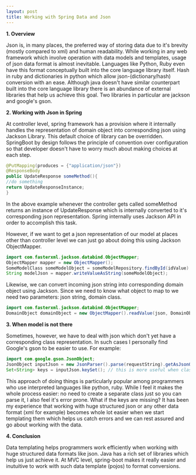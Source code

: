 ```yaml
---
layout: post
title: Working with Spring Data and Json
---
```


**1. Overview**

Json is, in many places, the preferred way of storing data due to it's brevity (mostly compared to xml) and human readability. While working in any web framework which involve operation with data models and templates, usage of json data format is almost inevitable. Languages like Python, Ruby even have this format conceptually built into the core language library itself. Hash in ruby and dictionaries in python which allow json-(dictionary/hash) conversion with an ease. Although java doesn't have similar counterpart built into the core language library there is an abundance of external libraries that help us achieve this goal. Two libraries in particular are jackson and google's gson.

**2. Working with Json in Spring**

At controller level, spring framework has a provision where it internally handles the representation of domain object into corresponding json using Jackson Library. This default choice of library can be overridden. SpringBoot by design follows the principle of convention over configuration so that developer doesn't have to worry much about making choices at each step. 


```java
@PutMapping(produces = {"application/json"})
@ResponseBody
public UpdateResponse someMethod(){ 
//do something
return UpdateResponseInstance;
}
```



In the above example whenever the controller gets called someMethod returns an instance of UpdateResponse which is internally converted to it's corresponding json representation. Spring internally uses Jackson API in order to accomplish this task.

However, if we want to get a json representation of our model at places other than controller level we can just go about doing this using Jackson ObjectMapper.

```java
import com.fasterxml.jackson.databind.ObjectMapper;
ObjectMapper mapper = new ObjectMapper();
SomeModelClass someModelObject = someModelRepository.findById(idValue).get();
String modelJson = mapper.writeValueAsString(someModelObject);
```

Likewise, we can convert incoming json string into corresponding domain object using Jackson. Since we need to know what object to map to we need two parameters: json string, domain class.

```java
import com.fasterxml.jackson.databind.ObjectMapper;
DomainObject domainObject = new ObjectMapper().readValue(json, DomainObject.class); 
```

**3. When model is not there**

Sometimes, however, we have to deal with json which don't yet have a corresponding class representation. In such cases I personally find Google's gson to be easier to use. For example:

```java
import com.google.gson.JsonObject;
JsonObject inputJson = new JsonParser().parse(requestString).getAsJsonObject();
Set<String> keys = inputJson.keySet(); // this is more useful when class is not modeled yet
```
This approach of doing things is particularly popular among programmers who use interpreted languages like python, ruby. While I feel it makes the whole process easier: no need to create a separate class just so you can parse it, I also feel it's error prone. What if the keys are missing? It has been my experience that working with huge structured json or any other data format (xml for example) becomes whole lot easier when we start templating them which helps us catch errors and we can rest assured and go about working with the data.

**4. Conclusion**

Data templating helps programmers work efficiently when working with huge structured data formats like json. Java has a rich set of libraries which help us just achieve it. At MVC level, spring-boot makes it really easier and inutuitive to work with such data template (pojos) to format conversions.
